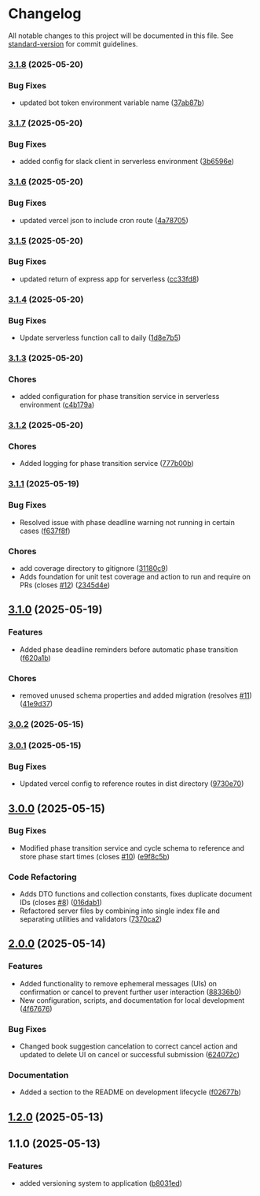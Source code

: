 # Changelog

All notable changes to this project will be documented in this file. See [standard-version](https://github.com/conventional-changelog/standard-version) for commit guidelines.

### [3.1.8](https://github.com/greg-py/Chapters/compare/v3.1.7...v3.1.8) (2025-05-20)


### Bug Fixes

* updated bot token environment variable name ([37ab87b](https://github.com/greg-py/Chapters/commit/37ab87bbd89ba621c789d38512a98bbfe4c854a2))

### [3.1.7](https://github.com/greg-py/Chapters/compare/v3.1.6...v3.1.7) (2025-05-20)


### Bug Fixes

* added config for slack client in serverless environment ([3b6596e](https://github.com/greg-py/Chapters/commit/3b6596eae1c7d6e390d50498ab0f8821a3fe955a))

### [3.1.6](https://github.com/greg-py/Chapters/compare/v3.1.5...v3.1.6) (2025-05-20)


### Bug Fixes

* updated vercel json to include cron route ([4a78705](https://github.com/greg-py/Chapters/commit/4a78705b280cdd2aa6e26f9f1bfcfe8db73a5952))

### [3.1.5](https://github.com/greg-py/Chapters/compare/v3.1.4...v3.1.5) (2025-05-20)


### Bug Fixes

* updated return of express app for serverless ([cc33fd8](https://github.com/greg-py/Chapters/commit/cc33fd801bbf4e02b8b59a089c5b4e75b8a9e65a))

### [3.1.4](https://github.com/greg-py/Chapters/compare/v3.1.3...v3.1.4) (2025-05-20)


### Bug Fixes

* Update serverless function call to daily ([1d8e7b5](https://github.com/greg-py/Chapters/commit/1d8e7b5fccdfd59818465e80776e0baad9162cf4))

### [3.1.3](https://github.com/greg-py/Chapters/compare/v3.1.2...v3.1.3) (2025-05-20)


### Chores

* added configuration for phase transition service in serverless environment ([c4b179a](https://github.com/greg-py/Chapters/commit/c4b179af79b904914d8e03362e3f2d5d43c753c2))

### [3.1.2](https://github.com/greg-py/Chapters/compare/v3.1.1...v3.1.2) (2025-05-20)


### Chores

* Added logging for phase transition service ([777b00b](https://github.com/greg-py/Chapters/commit/777b00ba0c177dc5635e9e79b9e8cf7050965fb7))

### [3.1.1](https://github.com/greg-py/Chapters/compare/v3.1.0...v3.1.1) (2025-05-19)


### Bug Fixes

* Resolved issue with phase deadline warning not running in certain cases ([f637f8f](https://github.com/greg-py/Chapters/commit/f637f8f69edc4ee51b895b20a0dc3a043e5ae620))


### Chores

* add coverage directory to gitignore ([31180c9](https://github.com/greg-py/Chapters/commit/31180c9bbdb4e5133a5cfdf37190bdcf73693fd6))
* Adds foundation for unit test coverage and action to run and require on PRs (closes [#12](https://github.com/greg-py/Chapters/issues/12)) ([2345d4e](https://github.com/greg-py/Chapters/commit/2345d4ea5de456b2570865b8ece6f92d09a4fff9))

## [3.1.0](https://github.com/greg-py/Chapters/compare/v3.0.2...v3.1.0) (2025-05-19)


### Features

* Added phase deadline reminders before automatic phase transition ([f620a1b](https://github.com/greg-py/Chapters/commit/f620a1b74054458781e1fab6909852997f0ebdce))


### Chores

* removed unused schema properties and added migration (resolves [#11](https://github.com/greg-py/Chapters/issues/11)) ([41e9d37](https://github.com/greg-py/Chapters/commit/41e9d3736605b9679c0ddb6a441357d5db3e35be))

### [3.0.2](https://github.com/greg-py/Chapters/compare/v3.0.1...v3.0.2) (2025-05-15)

### [3.0.1](https://github.com/greg-py/Chapters/compare/v3.0.0...v3.0.1) (2025-05-15)


### Bug Fixes

* Updated vercel config to reference routes in dist directory ([9730e70](https://github.com/greg-py/Chapters/commit/9730e701fac09fe94e6d5156e330252cda8e7908))

## [3.0.0](https://github.com/greg-py/Chapters/compare/v2.0.0...v3.0.0) (2025-05-15)


### Bug Fixes

* Modified phase transition service and cycle schema to reference and store phase start times (closes [#10](https://github.com/greg-py/Chapters/issues/10)) ([e9f8c5b](https://github.com/greg-py/Chapters/commit/e9f8c5b7fb4f625fbfb069b4a359102e4f700c6f))


### Code Refactoring

* Adds DTO functions and collection constants, fixes duplicate document IDs (closes [#8](https://github.com/greg-py/Chapters/issues/8)) ([016dab1](https://github.com/greg-py/Chapters/commit/016dab1be0e2e6c9f4e3ba69ec0f12cb6d69babc))
* Refactored server files by combining into single index file and separating utilities and validators ([7370ca2](https://github.com/greg-py/Chapters/commit/7370ca282f1c8fea0e8efee87de1da15327173a6))

## [2.0.0](https://github.com/greg-py/Chapters/compare/v1.2.0...v2.0.0) (2025-05-14)


### Features

* Added functionality to remove ephemeral messages (UIs) on confirmation or cancel to prevent further user interaction ([88336b0](https://github.com/greg-py/Chapters/commit/88336b0fa3a97cdcd7825fc80224f1c7b7b62131))
* New configuration, scripts, and documentation for local development ([4f67676](https://github.com/greg-py/Chapters/commit/4f676767227464cde728c44c4d476d4e9ea0ae22))


### Bug Fixes

* Changed book suggestion cancelation to correct cancel action and updated to delete UI on cancel or successful submission ([624072c](https://github.com/greg-py/Chapters/commit/624072c351e0fba62b8e92165619f12918793663))


### Documentation

* Added a section to the README on development lifecycle ([f02677b](https://github.com/greg-py/Chapters/commit/f02677bcdb67c146d1c9cdaed445bc49e72e4927))

## [1.2.0](https://github.com/greg-py/Chapters/compare/v1.1.0...v1.2.0) (2025-05-13)

## 1.1.0 (2025-05-13)


### Features

* added versioning system to application ([b8031ed](https://github.com/greg-py/Chapters/commit/b8031edc08127ba4fd96e0351ee2c9976137eee9))
